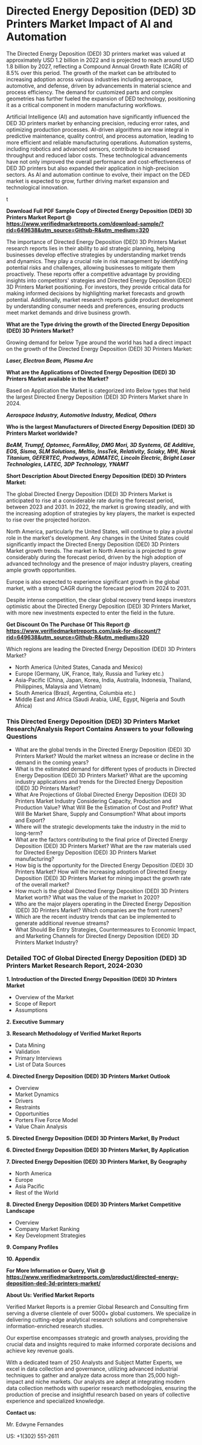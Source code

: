 <meta name="title" content="Global Directed Energy Deposition (DED) 3D Printers Market Impact of AI and Automation"><meta name="description" content="The Directed Energy Deposition (DED) 3D printers market was valued at approximately USD 1.2 billion in 2022 and is projected to reach around USD 1.8 billion by 2027, r"><meta name="title" content="Directed Energy Deposition (DED) 3D Printers Market Size, Share, Scope, Trends, Growth, Opportunities, Analysis, Forecast"><h1>Directed Energy Deposition (DED) 3D Printers Market Impact of AI and Automation</h1><p>The Directed Energy Deposition (DED) 3D printers market was valued at approximately USD 1.2 billion in 2022 and is projected to reach around USD 1.8 billion by 2027, reflecting a Compound Annual Growth Rate (CAGR) of 8.5% over this period. The growth of the market can be attributed to increasing adoption across various industries including aerospace, automotive, and defense, driven by advancements in material science and process efficiency. The demand for customized parts and complex geometries has further fueled the expansion of DED technology, positioning it as a critical component in modern manufacturing workflows.</p><p>Artificial Intelligence (AI) and automation have significantly influenced the DED 3D printers market by enhancing precision, reducing error rates, and optimizing production processes. AI-driven algorithms are now integral in predictive maintenance, quality control, and process automation, leading to more efficient and reliable manufacturing operations. Automation systems, including robotics and advanced sensors, contribute to increased throughput and reduced labor costs. These technological advancements have not only improved the overall performance and cost-effectiveness of DED 3D printers but also expanded their application in high-precision sectors. As AI and automation continue to evolve, their impact on the DED market is expected to grow, further driving market expansion and technological innovation.</p>t</p><p id="" class=""><strong>Download Full PDF Sample Copy of Directed Energy Deposition (DED) 3D Printers Market Report @ <a href="https://www.verifiedmarketreports.com/download-sample/?rid=649638&utm_source=Github-R&utm_medium=320" target="_blank">https://www.verifiedmarketreports.com/download-sample/?rid=649638&utm_source=Github-R&utm_medium=320</a></strong></p><p>The importance of&nbsp;Directed Energy Deposition (DED) 3D Printers Market research reports lies in their ability to aid strategic planning, helping businesses develop effective strategies by understanding market trends and dynamics. They play a crucial role in risk management by identifying potential risks and challenges, allowing businesses to mitigate them proactively. These reports offer a competitive advantage by providing insights into competitors' strategies and Directed Energy Deposition (DED) 3D Printers Market positioning. For investors, they provide critical data for making informed decisions by highlighting market forecasts and growth potential. Additionally, market research reports guide product development by understanding consumer needs and preferences, ensuring products meet market demands and drive business growth.</p><p><strong>What are the&nbsp;Type driving the growth of the Directed Energy Deposition (DED) 3D Printers Market?</strong></p><p id="" class="">Growing demand for below Type around the world has had a direct impact on the growth of the Directed Energy Deposition (DED) 3D Printers Market:</p><em><strong>Laser, Electron Beam, Plasma Arc</strong></em></p><strong>What are the&nbsp;Applications&nbsp;of Directed Energy Deposition (DED) 3D Printers Market available in the Market?</strong></p><p id="" class="">Based on Application the Market is categorized into Below types that held the largest Directed Energy Deposition (DED) 3D Printers Market share In 2024.</p><em><strong>Aerospace Industry, Automotive Industry, Medical, Others</strong></em></p><strong>Who is the largest Manufacturers of Directed Energy Deposition (DED) 3D Printers Market worldwide?</strong></p><p><em><strong>BeAM, Trumpf, Optomec, FormAlloy, DMG Mori, 3D Systems, GE Additive, EOS, Sisma, SLM Solutions, Meltio, InssTek, Relativity, Sciaky, MHI, Norsk Titanium, GEFERTEC, Prodways, ADMATEC, Lincoln Electric, Bright Laser Technologies, LATEC, 3DP Technology, YNAMT</strong></em></p><p id="" class=""><strong>Short Description About Directed Energy Deposition (DED) 3D Printers Market:</strong></p><p>The global Directed Energy Deposition (DED) 3D Printers Market is anticipated to rise at a considerable rate during the forecast period, between 2023 and 2031. In 2022, the market is growing steadily, and with the increasing adoption of strategies by key players, the market is expected to rise over the projected horizon.</p><p>North America, particularly the United States, will continue to play a pivotal role in the market's development. Any changes in the United States could significantly impact the Directed Energy Deposition (DED) 3D Printers Market growth trends. The market in North America is projected to grow considerably during the forecast period, driven by the high adoption of advanced technology and the presence of major industry players, creating ample growth opportunities.</p><p>Europe is also expected to experience significant growth in the global market, with a strong CAGR during the forecast period from 2024 to 2031.</p><p>Despite intense competition, the clear global recovery trend keeps investors optimistic about the Directed Energy Deposition (DED) 3D Printers Market, with more new investments expected to enter the field in the future.</p><p id="" class=""><strong>Get Discount On The Purchase Of This Report @ <a href="https://www.verifiedmarketreports.com/ask-for-discount/?rid=649638&utm_source=Github-R&utm_medium=320" target="_blank">https://www.verifiedmarketreports.com/ask-for-discount/?rid=649638&utm_source=Github-R&utm_medium=320</a></strong></p>Which regions are leading the Directed Energy Deposition (DED) 3D Printers Market?</p><ul><li>North America (United States, Canada and Mexico)</li><li>Europe (Germany, UK, France, Italy, Russia and Turkey etc.)</li><li>Asia-Pacific (China, Japan, Korea, India, Australia, Indonesia, Thailand, Philippines, Malaysia and Vietnam)</li><li>South America (Brazil, Argentina, Columbia etc.)</li><li>Middle East and Africa (Saudi Arabia, UAE, Egypt, Nigeria and South Africa)</li></ul><h3 id="" class="">This Directed Energy Deposition (DED) 3D Printers Market Research/Analysis Report Contains Answers to your following Questions</h3><ul><li>What are the global trends in the Directed Energy Deposition (DED) 3D Printers Market? Would the market witness an increase or decline in the demand in the coming years?</li><li>What is the estimated demand for different types of products in Directed Energy Deposition (DED) 3D Printers Market? What are the upcoming industry applications and trends for the Directed Energy Deposition (DED) 3D Printers Market?</li><li>What Are Projections of Global Directed Energy Deposition (DED) 3D Printers Market Industry Considering Capacity, Production and Production Value? What Will Be the Estimation of Cost and Profit? What Will Be Market Share, Supply and Consumption? What about imports and Export?</li><li>Where will the strategic developments take the industry in the mid to long-term?</li><li>What are the factors contributing to the final price of Directed Energy Deposition (DED) 3D Printers Market? What are the raw materials used for Directed Energy Deposition (DED) 3D Printers Market manufacturing?</li><li>How big is the opportunity for the Directed Energy Deposition (DED) 3D Printers Market? How will the increasing adoption of Directed Energy Deposition (DED) 3D Printers Market for mining impact the growth rate of the overall market?</li><li>How much is the global Directed Energy Deposition (DED) 3D Printers Market worth? What was the value of the market In 2020?</li><li>Who are the major players operating in the Directed Energy Deposition (DED) 3D Printers Market? Which companies are the front runners?</li><li>Which are the recent industry trends that can be implemented to generate additional revenue streams?</li><li>What Should Be Entry Strategies, Countermeasures to Economic Impact, and Marketing Channels for Directed Energy Deposition (DED) 3D Printers Market Industry?</li></ul><h3 id="" class="">Detailed TOC of Global Directed Energy Deposition (DED) 3D Printers Market Research Report, 2024-2030</h3><p id="" class=""><strong>1. Introduction of the Directed Energy Deposition (DED) 3D Printers Market</strong></p><ul><li>Overview of the Market</li><li>Scope of Report</li><li>Assumptions</li></ul><p id="" class=""><strong>2. Executive Summary</strong></p><p id="" class=""><strong>3. Research Methodology of Verified Market Reports</strong></p><ul><li>Data Mining</li><li>Validation</li><li>Primary Interviews</li><li>List of Data Sources</li></ul><p id="" class=""><strong>4. Directed Energy Deposition (DED) 3D Printers Market Outlook</strong></p><ul><li>Overview</li><li>Market Dynamics</li><li>Drivers</li><li>Restraints</li><li>Opportunities</li><li>Porters Five Force Model</li><li>Value Chain Analysis</li></ul><p id="" class=""><strong>5. Directed Energy Deposition (DED) 3D Printers Market, By Product</strong></p><p id="" class=""><strong>6. Directed Energy Deposition (DED) 3D Printers Market, By Application</strong></p><p id="" class=""><strong>7. Directed Energy Deposition (DED) 3D Printers Market, By Geography</strong></p><ul><li>North America</li><li>Europe</li><li>Asia Pacific</li><li>Rest of the World</li></ul><p id="" class=""><strong>8. Directed Energy Deposition (DED) 3D Printers Market Competitive Landscape</strong></p><ul><li>Overview</li><li>Company Market Ranking</li><li>Key Development Strategies</li></ul><p id="" class=""><strong>9. Company Profiles</strong></p><p id="" class=""><strong>10. Appendix</strong></p><p id="" class=""><strong>For More Information or Query, Visit @ <a href="https://www.verifiedmarketreports.com/product/directed-energy-deposition-ded-3d-printers-market/" target="_blank">https://www.verifiedmarketreports.com/product/directed-energy-deposition-ded-3d-printers-market/</a></strong></p><p id="" class=""><strong>About Us: Verified Market Reports</strong></p><p id="" class="">Verified Market Reports is a premier Global Research and Consulting firm serving a diverse clientele of over 5000+ global customers. We specialize in delivering cutting-edge analytical research solutions and comprehensive information-enriched research studies.</p><p id="" class="">Our expertise encompasses strategic and growth analyses, providing the crucial data and insights required to make informed corporate decisions and achieve key revenue goals.</p><p id="" class="">With a dedicated team of 250 Analysts and Subject Matter Experts, we excel in data collection and governance, utilizing advanced industrial techniques to gather and analyze data across more than 25,000 high-impact and niche markets. Our analysts are adept at integrating modern data collection methods with superior research methodologies, ensuring the production of precise and insightful research based on years of collective experience and specialized knowledge.</p><p id="" class=""><strong>Contact us:</strong></p><p id="" class="">Mr. Edwyne Fernandes</p><p id="" class="">US: +1(302) 551-2611</p>